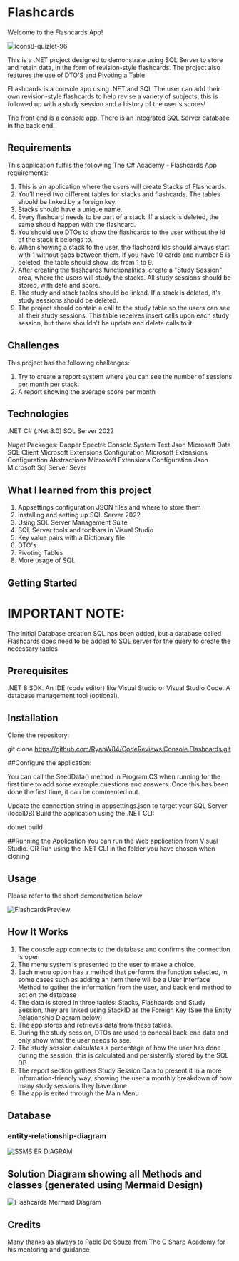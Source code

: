 # Flashcards

Welcome to the Flashcards App!

![icons8-quizlet-96](https://github.com/user-attachments/assets/022576de-826a-4f4a-82eb-54923adcd237)


This is a .NET project designed to demonstrate using SQL Server to store and retain data, in the form of revision-style flashcards. The project also features the use of DTO'S and Pivoting a Table

FLashcards is a console app using .NET and SQL
The user can add their own revision-style flashcards to help revise a variety of subjects, this is followed up with a study session and a history of the user's scores!

The front end is a console app.
There is an integrated SQL Server database in the back end.

## Requirements
This application fulfils the following The C# Academy - Flashcards App requirements:

1) This is an application where the users will create Stacks of Flashcards.
2) You'll need two different tables for stacks and flashcards. The tables should be linked by a foreign key.
3) Stacks should have a unique name.
4) Every flashcard needs to be part of a stack. If a stack is deleted, the same should happen with the flashcard.
5) You should use DTOs to show the flashcards to the user without the Id of the stack it belongs to.
6) When showing a stack to the user, the flashcard Ids should always start with 1 without gaps between them. If you have 10 cards and number 5 is deleted, the table should show Ids from 1 to 9.
7) After creating the flashcards functionalities, create a "Study Session" area, where the users will study the stacks. All study sessions should be stored, with date and score.
8) The study and stack tables should be linked. If a stack is deleted, it's study sessions should be deleted.
9) The project should contain a call to the study table so the users can see all their study sessions. This table receives insert calls upon each study session, but there shouldn't be update and delete calls to it.


## Challenges
This project has the following challenges:
1) Try to create a report system where you can see the number of sessions per month per stack.
2) A report showing the average score per month

## Technologies
.NET
C# (.Net 8.0)
SQL Server 2022

Nuget Packages:
Dapper
Spectre Console
System Text Json
Microsoft Data SQL Client
Microsoft Extensions Configuration
Microsoft Extensions Configuration Abstractions
Microsoft Extensions Configuration Json
Microsoft Sql Server Sever

## What I learned from this project
1) Appsettings configuration JSON files and where to store them
2) installing and setting up SQL Server 2022
3) Using SQL Server Management Suite
4) SQL Server tools and toolbars in Visual Studio
5) Key value pairs with a Dictionary file
6) DTO's
7) Pivoting Tables
8) More usage of SQL

## Getting Started
# IMPORTANT NOTE:

The initial Database creation SQL  has been added, but a database called Flashcards does need to be added to SQL server for the query to create the necessary tables

## Prerequisites
.NET 8 SDK.
An IDE (code editor) like Visual Studio or Visual Studio Code.
A database management tool (optional).

## Installation
Clone the repository:

git clone https://github.com/RyanW84/CodeReviews.Console.Flashcards.git

##Configure the application:

You can call the SeedData() method in Program.CS when running for the first time to add some example questions and answers. Once this has been done the first time, it can be commented out.

Update the connection string in appsettings.json to target your SQL Server (localDB)
Build the application using the .NET CLI:

dotnet build

##Running the Application
You can run the Web application from Visual Studio.
OR
Run using the .NET CLI in the folder you have chosen when cloning

## Usage
Please refer to the short demonstration below

![FlashcardsPreview](https://github.com/user-attachments/assets/b1f61780-42dd-44f9-b074-925a1d3c8796)


## How It Works
1) The console app connects to the database and confirms the connection is open
2) The menu system is presented to the user to make a choice.
3) Each menu option has a method that performs the function selected, in some cases such as adding an item there will be a User Interface Method to gather the information from the user, and back end method to act on the database
4) The data is stored in three tables: Stacks, Flashcards and Study Session, they are linked using StackID as the Foreign Key (See the Entity Relationship Diagram below)
5) The app stores and retrieves data from these tables.
6) During the study session, DTOs are used to conceal back-end data and only show what the user needs to see.
7) The study session calculates a percentage of how the user has done during the session, this is calculated and persistently stored by the SQL DB
8) The report section gathers Study Session Data to present it in a more information-friendly way, showing the user a monthly breakdown of how many study sessions they have done
9) The app is exited through the Main Menu

## Database
### entity-relationship-diagram

![SSMS ER DIAGRAM](https://github.com/user-attachments/assets/8b3d008c-cbec-4d4e-bd5c-db17afb52871)


## Solution Diagram showing all Methods and classes (generated using Mermaid Design)

![Flashcards Mermaid Diagram](https://github.com/user-attachments/assets/e8659910-751f-47c6-b525-4fd7e40040c3)



## Credits
Many thanks as always to Pablo De Souza from The C Sharp Academy for his mentoring and guidance
